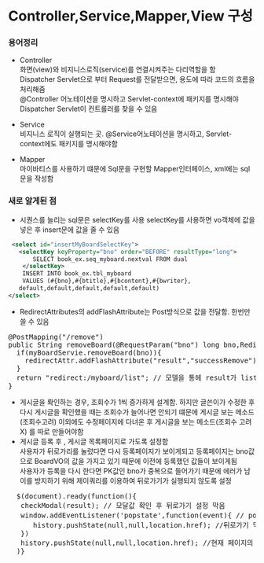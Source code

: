 # Controller,Service,Mapper,View 구성 

### 용어정리 

* Controller <br>
화면(view)와 비지니스로직(service)를 연결시켜주는 다리역할을 함<br>
Dispatcher Servlet으로 부터 Request를 전달받으면, 용도에 따라 코드의 흐름을 처리해줌 <br>
@Controller 어노테이션을 명시하고 Servlet-context에 패키지를 명시해야 Dispatcher Servlet이 컨트롤러를 찾을 수 있음 

* Service <br>
비지니스 로직이 실행되는 곳. @Service어노테이션을 명시하고, Servlet-context에도 패키지를 명시해야함 

* Mapper <br>
마이바티스를 사용하기 떄문에 Sql문을 구현할 Mapper인터페이스, xml에는 sql문을 작성함 <br> 

### 새로 알게된 점 
* 시퀀스를 늘리는 sql문은 selectKey를 사용
selectKey를 사용하면 vo객체에 값을 넣은 후 insert문에 값을 줄 수 있음 <br>
```xml
 <select id="insertMyBoardSelectKey">
   <selectKey keyProperty="bno" order="BEFORE" resultType="long">
       SELECT book_ex.seq_myboard.nextval FROM dual
    </selectKey>
    INSERT INTO book_ex.tbl_myboard
    VALUES (#{bno},#{btitle},#{bcontent},#{bwriter},
   default,default,default,default,default)
</select>
```
* RedirectAttributes의 addFlashAttribute는 Post방식으로 값을 전달함. 한번만 쓸 수 있음 
<pre>
@PostMapping("/remove")
public String removeBoard(@RequestParam("bno") long bno,RedirectAttributes redirectAttr){
  if(myBoardServie.removeBoard(bno)){
    redirectAttr.addFlashAttribute("result","successRemove"); 
  }
  return "redirect:/myboard/list"; // 모델을 통헤 result가 list컨트롤러로 전달됨 
}
</pre>
* 게시글을 롹인하는 경우, 조회수가 1씩 증가하게 설계함. 하지만 글쓴이가 수정한 후 다시 게시글을 확인했을 때는 조회수가 늘어나면 안되기 떄문에 게시글 보는 메소드(조회수고려) 이외에도 수정페이지에 다녀온 후 게시글을 보는 메소드(조회수 고려 X) 를 따로 만들어야함 
* 게시글 등록 후 , 게시글 목록페이지로 가도록 설정함 <br>
사용자가 뒤로가리를 눌렀다면 다시 등록페이지가 보이게되고 등록페이지는 bno값으로 BoardVO의 값을 가지고 있기 때문에 이전에 등록했던 값들이 보이게됨<br>
사용자가 등록을 다시 한다면 PK값인 bno가 중복으로 들어가기 때문에 에러가 남 <br>
이를 방지하기 위해 제이쿼리를 이용하여 뒤로가기가 실행되지 않도록 설정<br>
<pre>
  $(document).ready(function(){
   checkModal(result); // 모달값 확인 후 뒤로가기 설정 막음
   window.addEventListener('popstate',function(event){ // popstate는 뒤로가기버튼 이벤트
      history.pushState(null,null,location.href); //뒤로가기 막음
   })
   history.pushState(null,null,location.href); //현재 페이지의 URL을 강제로 최근 URL로서 히스토리 객체에 추가 
  )}
</pre>



